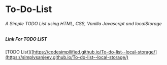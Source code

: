 # To-Do-List
###### A Simple TODO List using HTML, CSS, Vanilla Javascript and localStorage 
##### Link For TODO LIST
[TODO List]([https://codesimpllified.github.io/To-do-list--local-storage/](https://simplysanjeev.github.io/To-do-list--local-storage/)
